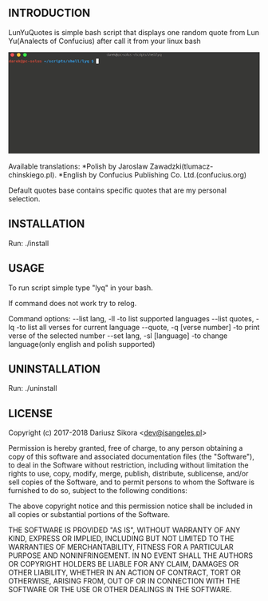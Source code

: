 ## INTRODUCTION
LunYuQuotes is simple bash script that displays one random quote from Lun Yu(Analects of Confucius) after call it from your linux bash

![gf1](/lyq_preview.gif)

  Available translations:
  *Polish by Jaroslaw Zawadzki(tlumacz-chinskiego.pl).
  *English by Confucius Publishing Co. Ltd.(confucius.org)

  Default quotes base contains specific quotes that are my personal selection. 

## INSTALLATION 
  Run:
  ./install

## USAGE
  To run script simple type "lyq" in your bash.

  If command does not work try to relog.

  Command options:
  --list lang, -ll                -to list supported languages
  --list quotes, -lq              -to list all verses for current language
  --quote, -q [verse number]      -to print verse of the selected number 
  --set lang, -sl [language]      -to change language(only english and polish supported)

## UNINSTALLATION
  Run:
  ./uninstall

## LICENSE
Copyright (c) 2017-2018 Dariusz Sikora <<dev@isangeles.pl>>

Permission is hereby granted, free of charge, to any person obtaining a copy
of this software and associated documentation files (the "Software"), to deal
in the Software without restriction, including without limitation the rights
to use, copy, modify, merge, publish, distribute, sublicense, and/or sell
copies of the Software, and to permit persons to whom the Software is
furnished to do so, subject to the following conditions:

The above copyright notice and this permission notice shall be included in all
copies or substantial portions of the Software.

THE SOFTWARE IS PROVIDED "AS IS", WITHOUT WARRANTY OF ANY KIND, EXPRESS OR
IMPLIED, INCLUDING BUT NOT LIMITED TO THE WARRANTIES OF MERCHANTABILITY,
FITNESS FOR A PARTICULAR PURPOSE AND NONINFRINGEMENT. IN NO EVENT SHALL THE
AUTHORS OR COPYRIGHT HOLDERS BE LIABLE FOR ANY CLAIM, DAMAGES OR OTHER
LIABILITY, WHETHER IN AN ACTION OF CONTRACT, TORT OR OTHERWISE, ARISING FROM,
OUT OF OR IN CONNECTION WITH THE SOFTWARE OR THE USE OR OTHER DEALINGS IN THE
SOFTWARE.